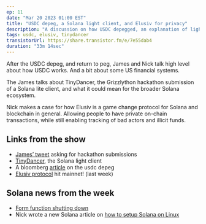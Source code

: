 ```yaml
---
ep: 11
date: "Mar 20 2023 01:00 EST"
title: "USDC depeg, a Solana light client, and Elusiv for privacy"
description: "A discussion on how USDC depegged, an explanation of light clients for Solana, and the Elusiv protocol for blockchain privacy."
tags: usdc, elusiv, tinydancer
transistorUrl: https://share.transistor.fm/e/7e55dab4
duration: "33m 14sec"
---
```


After the USDC depeg, and return to peg, James and Nick talk high level about how USDC works. And a bit about some US financial systems.

The James talks about TinyDancer, the Grizzlython hackathon submission of a Solana lite client, and what it could mean for the broader Solana ecosystem.

Nick makes a case for how Elusiv is a game change protocol for Solana and blockchain in general. Allowing people to have private on-chain transactions, while still enabling tracking of bad actors and illicit funds.

## Links from the show

- [James’ tweet](https://twitter.com/jamesrp13/status/1636067753978368002) asking for hackathon submissions
- [TinyDancer](https://www.tinydancer.io/), the Solana light client
- A bloomberg [article](https://www.bloomberg.com/news/newsletters/2023-03-14/silicon-valley-bank-crisis-usdc-depeg-is-latest-opportunity-for-crypto) on the usdc depeg
- [Elusiv protocol](https://twitter.com/elusivprivacy/status/1633189128853397504?t=2qLXE0nyhJE_ez9vPkdbgQ&s=09) hit mainnet! (last week)

## Solana news from the week

- [Form function shutting down](https://twitter.com/formfunction/status/1636036949214470144?t=cmhLt_wt-kyDCENrWtSLWg&s=09)
- Nick wrote a new Solana article on [how to setup Solana on Linux](https://nick.af/articles/setup-solana-on-linux)
